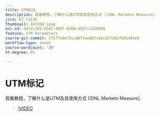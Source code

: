```yaml
---
title: UTM标记
description: 观看教程，了解什么是UTM及其使用方式 [!DNL Marketo Measure].
jira: KT-11234
thumbnail: 347204.jpeg
exl-id: 447ec263-6585-409f-8300-d92fcc6289d6
feature: UTM Parameters
source-git-commit: 2fb7fa9e72cc89f3ae867cbbc02fd62fb4b485e6
workflow-type: tm+mt
source-wordcount: '30'
ht-degree: 0%

---
```


# UTM标记

观看教程，了解什么是UTM及其使用方式 [!DNL Marketo Measure].

>[!VIDEO](https://video.tv.adobe.com/v/347204/?quality=12&learn=on)

